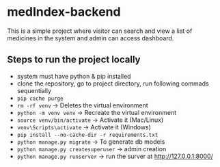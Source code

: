 # medIndex-backend
This is a simple project where visitor can search and view a list of medicines in the system and admin can access dashboard.

## Steps to run the project locally
- system must have python & pip installed
- clone the repository, go to project directory, run following commads sequentially
- `pip cache purge`
- `rm -rf venv`  -> Deletes the virtual environment
- `python -m venv venv`  -> Recreate the virtual environment
- `source venv/bin/activate`  -> Activate it (Mac/Linux)
- `venv\Scripts\activate`  -> Activate it (Windows)
- `pip install --no-cache-dir -r requirements.txt`
- `python manage.py migrate` -> To generate db models
- `python manage.py createsuperuser` -> admin creation
- `python manage.py runserver` -> run the surver at http://127.0.0.1:8000/